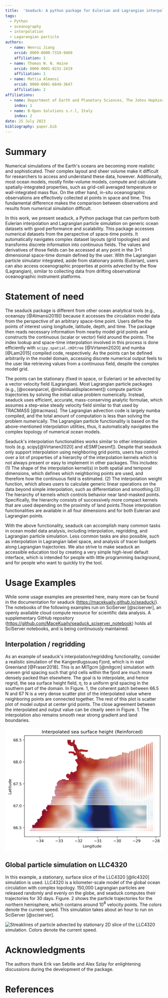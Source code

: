 ```yaml
---
title:  'Seaduck: A python package for Eulerian and Lagrangian interpolation on ocean datasets'
tags:
  - Python
  - oceanography
  - interpolation
  - Lagarangian particle
authors:
  - name: Wenrui Jiang
    orcid: 0009-0000-7319-9469
    affiliation: 1
  - name: Thomas W. N. Haine
    orcid: 0000-0001-8231-2419
    affiliation: 1
  - name: Mattia Almansi
    orcid: 0000-0001-6849-3647
    affiliation: 2
affiliations:
  - name: Department of Earth and Planetary Sciences, The Johns Hopkins University
    index: 1
  - name: B-Open Solutions s.r.l, Italy
    index: 2
date: 25 July 2023
bibliography: paper.bib
---
```


# Summary

Numerical simulations of the Earth's oceans are becoming more realistic and sophisticated. Their complex layout and sheer volume make it difficult for researchers to access and understand these data, however. Additionally, most ocean models, mostly finite-volume models, compute and calculate spatially-integrated properties, such as grid-cell averaged temperature or wall-integrated mass flux. On the other hand, in-situ oceanographic observations are effectively collected at points in space and time. This fundamental difference makes the comparison between observations and results from numerical simulation difficult.

In this work, we present seaduck, a Python package that can perform both Eulerian interpolation and Lagrangian particle simulation on generic ocean datasets with good performance and scalability. This package accesses numerical datasets from the perspective of space-time points. It automatically navigates complex dataset layouts (grid topologies) and transforms discrete information into continuous fields. The values and derivatives of those fields can be accessed at any point in the 3+1 dimensional space-time domain defined by the user.
With the Lagrangian particle simulator integrated, aside from stationary points (Eulerian), users can also access oceanographic properties at points advected by the flow (Lagrangian), similar to collecting data from drifting observational oceanographic instrument platforms.

# Statement of need

The seaduck package is different from other ocean analytical tools (e.g., oceanspy [@Almansi2019]) because it accesses the circulation model data from the perspective of an arbitrary space-time point. Users define the points of interest using longitude, latitude, depth, and time. The package then reads necessary information from nearby model grid points and constructs the continuous (scalar or vector) field around the points. The index lookup and space-time interpolation involved in this process is done efficiently with `scipy.spatial.cKDtree` [@Virtanen2020] and numba [@Lam2015] compiled code, respectively. As the points can be defined arbitrarily in the model domain, accessing discrete numerical output feels to the user like retrieving values from a continuous field, despite the complex model grid.

The points can be stationary (fixed in space, or Eulerian) or be advected by a vector velocity field (Lagrangian). Most Lagrangian particle packages (e.g., [@oceanparcel, @individualdisplacement]) compute particle trajectories by solving the initial value problem numerically. Instead, seaduck uses efficient, accurate, mass-conserving analytic formulae, which assumes a step-wise steady velocity field similar to that used by TRACMASS [@tracmass]. The Lagrangian advection code is largely numba compiled, and the total amount of computation is less than solving the problem numerically. The Lagrangian particle functionality is based on the above-mentioned interpolation utilities, thus, it automatically navigates the complex topology of numerical ocean models.

Seaduck's interpolation functionalities works similar to other interpolation tools (e.g. scipy[@Virtanen2020] and xESMF[xesmf]). Despite that seaduck only support interpolation using neighboring grid points, users has control over a lot of properties of a hierarchy of the interpolation kernels which is not always present or easy to implement in other packages. This includes: (1) The shape of the interpolation kernel(s) in both spatial and temporal dimensions, which defines which neighboring points are used, and therefore how the continuous field is estimated. (2) The interpolation weight function, which allows users to calculate generic linear operations on the data beyond simple interpolation, such as differentiation and smoothing.(3) The hierarchy of kernels which controls behavior near land-masked points. Specifically, the hierarchy consists of successively more compact kernels that are used depending on the proximity of land points.Those interpolation functionalities are available in all four dimensions and for both Eulerian and Lagrangian points.

With the above functionality, seaduck can accomplish many common tasks in ocean model data analysis, including interpolation, regridding, and Lagrangian particle simulation. Less common tasks are also possible, such as interpolation in Lagrangian label space, and analysis of tracer budgets along Lagrangian trajectories. We also strive to make seaduck an accessible education tool by creating a very simple high-level default interface, which is intended for people with little programming background, and for people who want to quickly try the tool.

# Usage Examples

While some usage examples are presented here, many more can be found in the documentation for seaduck (https://macekuailv.github.io/seaduck/). The notebooks of the following examples run on SciServer [@sciserver], an openly available cloud compute resource for scientific data analysis. A supplementary GitHub repository (https://github.com/MaceKuailv/seaduck_sciserver_notebook) holds all SciServer notebooks, and is being continuously maintained.

## Interpolation / regridding

As an example of seaduck's interpolation/regridding functionality, consider a realistic simulation of the Kangerdlugssuaq Fjord, which is in east Greenland [@Fraser2018]. This is an MITgcm [@mitgcm] simulation with uneven grid spacing such that grid cells within the fjord are much more densely packed than elsewhere. The goal is to interpolate, and hence regrid, the sea surface height field, $\eta$, to a uniform grid spacing in the southern part of the domain. In Figure. 1, the coherent patch between 66.5 N and 67 N is a very dense scatter plot of the interpolated value where neighboring points are connected together. The rest of this plot is scatter plot of model output at center grid points. The close agreement between the interpolated and output value can be clearly seen in Figure. 1. The interpolation also remains smooth near strong gradient and land boundaries.

![Scatterplot with colors showing the sea surface height value near Kangerdlugssuaq Fjord defined in the model and interpolated by seaduck.\label{fig:onlyone}](https://github.com/MaceKuailv/seaduck_sciserver_notebook/blob/master/stable_images/Fjord_29_0.png?raw=true)

## Global particle simulation on LLC4320

In this example, a stationary, surface slice of the LLC4320 [@llc4320] simulation is used. LLC4320 is a kilometer-scale model of the global ocean circulation with complex topology. 150,000 Lagrangian particles are released randomly and evenly on the globe, and seaduck computes their trajectories for 30 days. Figure. 2 shows the particle trajectories for the northern hemisphere, which contains around 10$^8$ velocity points. The colors denote the current speed. This simulation takes about an hour to run on SciServer [@sciserver].

![Streaklines of particle advected by stationary 2D slice of the LLC4320 simulation. Colors denote the current speed.](https://github.com/MaceKuailv/seaduck_sciserver_notebook/blob/master/stable_images/LLC4320_29_2.png?raw=true)

# Acknowledgments

The authors thank Erik van Sebille and Alex Szlay for enlightening discussions during the development of the package.

# References
